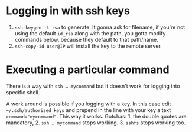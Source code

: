 # Logging in with ssh keys

1. `ssh-keygen -t rsa` to generate. It gonna ask for filename, if you're not using the default `id_rsa` along with the path, you gotta modify commands below, because they default to that path/name.
2. `ssh-copy-id user@IP` will install the key to the remote server.

# Executing a particular command

There is a way with `ssh … mycommand` but it doesn't work for logging into specific shell.

A work around is possible if you logging with a key. In this case edit `~/.ssh/authorized_keys` and prepend in the line with your key a text `command="mycommand"`. This way it works. Gotchas: 1. the double quotes are mandatory, 2. `ssh … mycommand` stops working. 3. `sshfs` stops working too.

